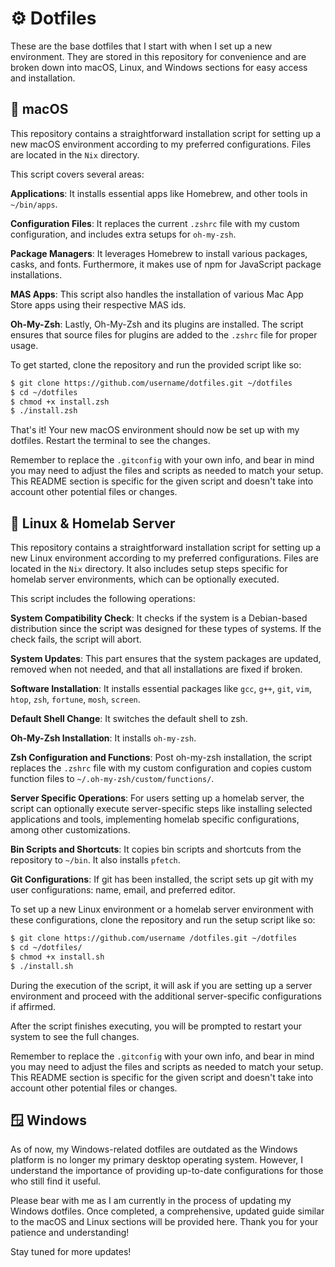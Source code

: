 # ⚙ Dotfiles

These are the base dotfiles that I start with when I set up a new environment. They are stored in this repository for convenience and are broken down into macOS, Linux, and Windows sections for easy access and installation.

## 🍎 macOS

This repository contains a straightforward installation script for setting up a new macOS environment according to my preferred configurations. Files are located in the `Nix` directory.

This script covers several areas:

**Applications**: It installs essential apps like Homebrew, and other tools in `~/bin/apps`.

**Configuration Files**: It replaces the current `.zshrc` file with my custom configuration, and includes extra setups for `oh-my-zsh`.

**Package Managers**: It leverages Homebrew to install various packages, casks, and fonts. Furthermore, it makes use of npm for JavaScript package installations.

**MAS Apps**: This script also handles the installation of various Mac App Store apps using their respective MAS ids.

**Oh-My-Zsh**: Lastly, Oh-My-Zsh and its plugins are installed. The script ensures that source files for plugins are added to the `.zshrc` file for proper usage.

To get started, clone the repository and run the provided script like so:

```bash
$ git clone https://github.com/username/dotfiles.git ~/dotfiles
$ cd ~/dotfiles
$ chmod +x install.zsh
$ ./install.zsh
```

That's it! Your new macOS environment should now be set up with my dotfiles. Restart the terminal to see the changes.

Remember to replace the `.gitconfig` with your own info, and bear in mind you may need to adjust the files and scripts as needed to match your setup. This README section is specific for the given script and doesn't take into account other potential files or changes.

## 🐧 Linux & Homelab Server

This repository contains a straightforward installation script for setting up a new Linux environment according to my preferred configurations. Files are located in the `Nix` directory. It also includes setup steps specific for homelab server environments, which can be optionally executed.

This script includes the following operations:

**System Compatibility Check**: It checks if the system is a Debian-based distribution since the script was designed for these types of systems. If the check fails, the script will abort.

**System Updates**: This part ensures that the system packages are updated, removed when not needed, and that all installations are fixed if broken.

**Software Installation**: It installs essential packages like `gcc`, `g++`, `git`, `vim`, `htop`, `zsh`, `fortune`, `mosh`, `screen`.

**Default Shell Change**: It switches the default shell to zsh.

**Oh-My-Zsh Installation**: It installs `oh-my-zsh`.

**Zsh Configuration and Functions**: Post oh-my-zsh installation, the script replaces the `.zshrc` file with my custom configuration and copies custom function files to `~/.oh-my-zsh/custom/functions/`.

**Server Specific Operations**: For users setting up a homelab server, the script can optionally execute server-specific steps like installing selected applications and tools, implementing homelab specific configurations, among other customizations.

**Bin Scripts and Shortcuts**: It copies bin scripts and shortcuts from the repository to `~/bin`. It also installs `pfetch`.

**Git Configurations**: If git has been installed, the script sets up git with my user configurations: name, email, and preferred editor.

To set up a new Linux environment or a homelab server environment with these configurations, clone the repository and run the setup script like so:

```bash
$ git clone https://github.com/username /dotfiles.git ~/dotfiles
$ cd ~/dotfiles/
$ chmod +x install.sh
$ ./install.sh
```

During the execution of the script, it will ask if you are setting up a server environment and proceed with the additional server-specific configurations if affirmed.

After the script finishes executing, you will be prompted to restart your system to see the full changes.

Remember to replace the `.gitconfig` with your own info, and bear in mind you may need to adjust the files and scripts as needed to match your setup. This README section is specific for the given script and doesn't take into account other potential files or changes.

## 🪟 Windows

As of now, my Windows-related dotfiles are outdated as the Windows platform is no longer my primary desktop operating system. However, I understand the importance of providing up-to-date configurations for those who still find it useful.

Please bear with me as I am currently in the process of updating my Windows dotfiles. Once completed, a comprehensive, updated guide similar to the macOS and Linux sections will be provided here. Thank you for your patience and understanding!

Stay tuned for more updates!
